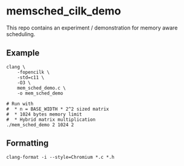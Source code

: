 # memsched_cilk_demo

This repo contains an experiment / demonstration for memory aware scheduling.

## Example
```
clang \
    -fopencilk \
    -std=c11 \
    -O3 \
    mem_sched_demo.c \
    -o mem_sched_demo

# Run with 
#  * n = BASE_WIDTH * 2^2 sized matrix
#  * 1024 bytes memory limit
#  * Hybrid matrix multiplication
./mem_sched_demo 2 1024 2
```

## Formatting

```
clang-format -i --style=Chromium *.c *.h
```

